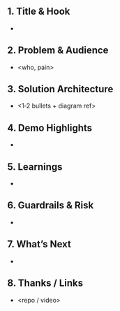 ## 1. Title & Hook
- <why this matters>

## 2. Problem & Audience
- <who, pain>

## 3. Solution Architecture
- <1‑2 bullets + diagram ref>

## 4. Demo Highlights
- <steps or moments>

## 5. Learnings
- <insights>

## 6. Guardrails & Risk
- <what protects users>

## 7. What’s Next
- <next sprint items>

## 8. Thanks / Links
- <repo / video>
